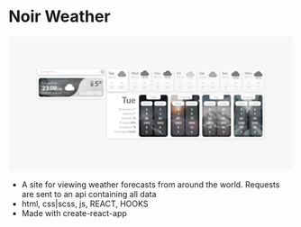 # Noir Weather

![ElVent0](./assets/noir-weather.jpg)

- A site for viewing weather forecasts from around the world. Requests are sent to an api containing all data
- html, css|scss, js, REACT, HOOKS
- Made with create-react-app
